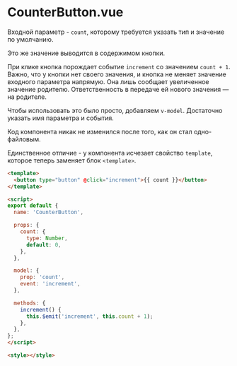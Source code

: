 # CounterButton.vue

Входной параметр - `count`, которому требуется указать тип и значение по умолчанию.

Это же значение выводится в содержимом кнопки.

При клике кнопка порождает событие `increment` со значением `count + 1`. Важно, что у кнопки нет своего значения, и кнопка не меняет значение входного параметра напрямую. Она лишь сообщает увеличенное значение родителю. Ответственность в передаче ей нового значения — на родителе.

Чтобы использовать это было просто, добавляем `v-model`. Достаточно указать имя параметра и события.

Код компонента никак не изменился после того, как он стал одно-файловым.

Единственное отличие - у компонента исчезает свойство `template`, которое теперь заменяет блок `<template>`.

```html
<template>
  <button type="button" @click="increment">{{ count }}</button>
</template>

<script>
export default {
  name: 'CounterButton',

  props: {
    count: {
      type: Number,
      default: 0,
    },
  },

  model: {
    prop: 'count',
    event: 'increment',
  },

  methods: {
    increment() {
      this.$emit('increment', this.count + 1);
    },
  },
};
</script>

<style></style>
```
